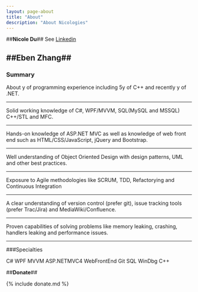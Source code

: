 ```yaml
---
layout: page-about
title: "About"
description: "About Nicologies"
---
```

##**Nicole Du**##
See [Linkedin](https://www.linkedin.com/in/nicole-du-2b709028)

##**Eben Zhang**##
----

### Summary
About <span class='js-years-of-exp'></span>y of programming experience including 5y of C++ and recently <span class='js-years-of-csharp'></span>y of .NET.

----

Solid working knowledge of C#, WPF/MVVM, SQL(MySQL and MSSQL) C++/STL and MFC.

----

Hands-on knowledge of ASP.NET MVC as well as knowledge of web front end such as HTML/CSS/JavaScript, jQuery and Bootstrap.

----

Well understanding of Object Oriented Design with design patterns, UML and other best practices.

----

Exposure to Agile methodologies like SCRUM, TDD, Refactorying and Continuous Integration

----
A clear understanding of version control (prefer git), issue tracking tools (prefer Trac/Jira) and
MediaWiki/Confluence.

----

Proven capabilities of solving problems like memory leaking, crashing, handlers leaking and performance issues.

----

###Specialties

C# WPF MVVM ASP.NETMVC4 WebFrontEnd Git SQL WinDbg  C++

##**Donate**##

{% include donate.md %}